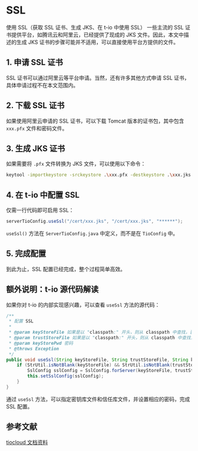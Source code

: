 # SSL

使用 SSL（获取 SSL 证书、生成 JKS、在 t-io 中使用 SSL）
一些主流的 SSL 证书提供平台，如腾讯云和阿里云，已经提供了现成的 JKS 文件。因此，本文中描述的生成 JKS 证书的步骤可能并不适用，可以直接使用平台方提供的文件。

## 1. 申请 SSL 证书

SSL 证书可以通过阿里云等平台申请。当然，还有许多其他方式申请 SSL 证书，具体申请过程不在本文范围内。

## 2. 下载 SSL 证书

如果使用阿里云申请的 SSL 证书，可以下载 Tomcat 版本的证书包，其中包含 `xxx.pfx` 文件和密码文件。

## 3. 生成 JKS 证书

如果需要将 `.pfx` 文件转换为 JKS 文件，可以使用以下命令：

```bash
keytool -importkeystore -srckeystore .\xxx.pfx -destkeystore .\xxx.jks -srcstoretype PKCS12 -deststoretype JKS
```

## 4. 在 t-io 中配置 SSL

仅需一行代码即可启用 SSL：

```java
serverTioConfig.useSsl("/cert/xxx.jks", "/cert/xxx.jks", "******");
```

`useSsl()` 方法在 `ServerTioConfig.java` 中定义，而不是在 `TioConfig` 中。

## 5. 完成配置

到此为止，SSL 配置已经完成，整个过程简单高效。

## 额外说明：t-io 源代码解读

如果你对 t-io 的内部实现感兴趣，可以查看 `useSsl` 方法的源代码：

```java
/**
 * 配置 SSL
 *
 * @param keyStoreFile 如果是以 "classpath:" 开头，则从 classpath 中查找，否则视为普通的文件路径
 * @param trustStoreFile 如果是以 "classpath:" 开头，则从 classpath 中查找，否则视为普通的文件路径
 * @param keyStorePwd 密码
 * @throws Exception
 */
public void useSsl(String keyStoreFile, String trustStoreFile, String keyStorePwd) throws Exception {
    if (StrUtil.isNotBlank(keyStoreFile) && StrUtil.isNotBlank(trustStoreFile)) {
        SslConfig sslConfig = SslConfig.forServer(keyStoreFile, trustStoreFile, keyStorePwd);
        this.setSslConfig(sslConfig);
    }
}
```

通过 `useSsl` 方法，可以指定密钥库文件和信任库文件，并设置相应的密码，完成 SSL 配置。

## 参考文献

[tiocloud 文档资料](https://www.tiocloud.com/doc/tio/?pageNumber=1)
